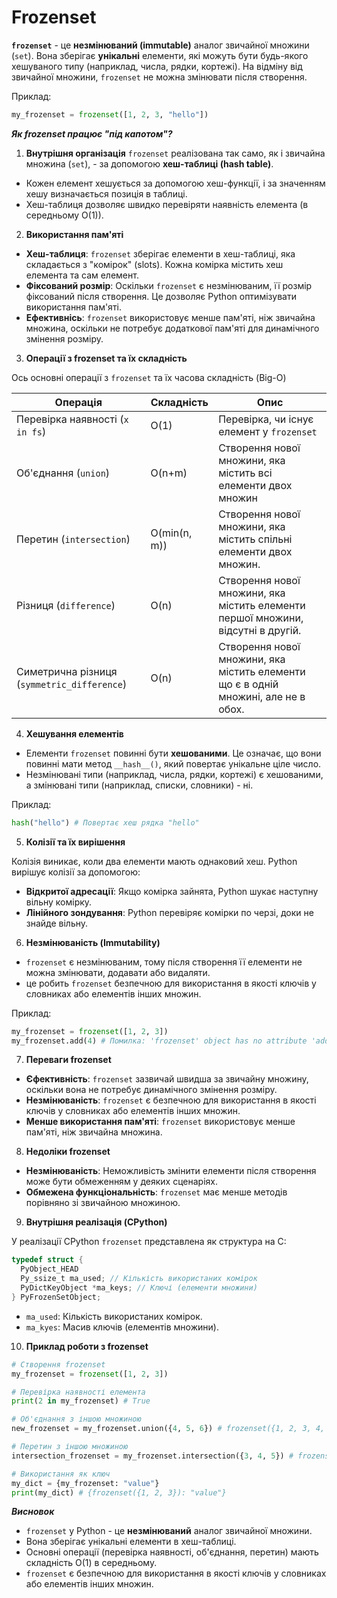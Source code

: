 # Frozenset 

**`frozenset`** - це **незмінюваний (immutable)** аналог звичайної множини (`set`). Вона зберігає **унікальні** елементи, які можуть бути будь-якого хешуваного типу (наприклад, числа, рядки, кортежі). На відміну від звичайної множини, `frozenset` не можна змінювати після створення.

Приклад:

```python 
my_frozenset = frozenset([1, 2, 3, "hello"])
```

***Як frozenset працює "під капотом"?***

1. **Внутрішня організація**
`frozenset` реалізована так само, як і звичайна множина (`set`), - за допомогою **хеш-таблиці (hash table)**.

  - Кожен елемент хешується за допомогою хеш-функції, і за значенням хешу визначається позиція в таблиці.
  - Хеш-таблиця дозволяє швидко перевіряти наявність елемента (в середньому О(1)).

2. **Використання пам'яті**

  - **Хеш-таблиця**: `frozenset` зберігає елементи в хеш-таблиці, яка складається з "комірок" (slots). Кожна комірка містить хеш елемента та сам елемент.
  - **Фіксований розмір**: Оскільки `frozenset` є незмінюваним, її розмір фіксований після створення. Це дозволяє Python оптимізувати використання пам'яті.
  - **Ефективнісь**: `frozenset` використовує менше пам'яті, ніж звичайна множина, оскільки не потребує додаткової пам'яті для динамічного змінення розміру.

3. **Операції з frozenset та їх складність**

Ось основні операції з `frozenset` та їх часова складність (Big-O)

| Операція | Складність | Опис |
| --------------- | --------------- | --------------- |
| Перевірка наявності (`x in fs`) | O(1) | Перевірка, чи існує елемент у `frozenset` |
| Об'єднання (`union`) | O(n+m) | Створення нової множини, яка містить всі елементи двох множин |
| Перетин (`intersection`) | O(min(n, m)) | Створення нової множини, яка містить спільні елементи двох множин. |
| Різниця (`difference`) | O(n) | Створення нової множини, яка містить елементи першої множини, відсутні в другій. |
| Симетрична різниця (`symmetric_difference`) | O(n) | Створення нової множини, яка містить елементи що є в одній множині, але не в обох. |

4. **Хешування елементів**

  - Елементи `frozenset` повинні бути **хешованими**. Це означає, що вони повинні мати метод `__hash__()`, який повертає унікальне ціле число.
  - Незмінювані типи (наприклад, числа, рядки, кортежі) є хешованими, а змінювані типи (наприклад, списки, словники) - ні. 

  Приклад:
  ```python 
  hash("hello") # Повертає хеш рядка "hello"
  ```

5. **Колізії та їх вирішення**

Колізія виникає, коли два елементи мають однаковий хеш. Python вирішує колізії за допомогою:

  - **Відкритої адресації**: Якщо комірка зайнята, Python шукає наступну вільну комірку.
  - **Лінійного зондування**: Python перевіряє комірки по черзі, доки не знайде вільну.

6. **Незмінюваність (Immutability)**

  - `frozenset` є незмінюваним, тому після створення її елементи не можна змінювати, додавати або видаляти.
  - це робить `frozenset` безпечною для використання в якості ключів у словниках або елементів інших множин.

  Приклад:

  ```python 
  my_frozenset = frozenset([1, 2, 3])
  my_frozenset.add(4) # Помилка: 'frozenset' object has no attribute 'add'
```
7. **Переваги frozenset**

  - **Єфективність**: `frozenset` зазвичай швидша за звичайну множину, оскільки вона не потребує динамічного змінення розміру.
  - **Незмінюваність**: `frozenset` є безпечною для використання в якості ключів у словниках або елементів інших множин.
  - **Менше використання пам'яті**: `frozenset` використовує менше пам'яті, ніж звичайна множина.

8. **Недоліки frozenset**

  - **Незмінюваність**: Неможливість змінити елементи після створення може бути обмеженням у деяких сценаріях.
  - **Обмежена функціональність**: `frozenset` має менше методів порівняно зі звичайною множиною.

9. **Внутрішня реалізація (CPython)**

У реалізації CPython `frozenset` представлена як структура на С:

```c 
typedef struct {
  PyObject_HEAD
  Py_ssize_t ma_used; // Кількість використаних комірок
  PyDictKeyObject *ma_keys; // Ключі (елементи множини)
} PyFrozenSetObject;
```
- `ma_used`: Кількість використаних комірок.
- `ma_kyes`: Масив ключів (елементів множини).


10. **Приклад роботи з frozenset**

```python 
# Створення frozenset
my_frozenset = frozenset([1, 2, 3])

# Перевірка наявності елемента 
print(2 in my_frozenset) # True 

# Об'єднання з іншою множиною
new_frozenset = my_frozenset.union({4, 5, 6}) # frozenset({1, 2, 3, 4, 5, 6})

# Перетин з іншою множиною 
intersection_frozenset = my_frozenset.intersection({3, 4, 5}) # frozenset({3})

# Використання як ключ 
my_dict = {my_frozenset: "value"}
print(my_dict) # {frozenset({1, 2, 3}): "value"}
```

***Висновок***

- `frozenset` у Python - це **незмінюваний** аналог звичайної множини.
- Вона зберігає унікальні елементи в хеш-таблиці.
- Основні операції (перевірка наявності, об'єднання, перетин) мають складність О(1) в середньому.
- `frozenset` є безпечною для використання в якості ключів у словниках або елементів інших множин.
